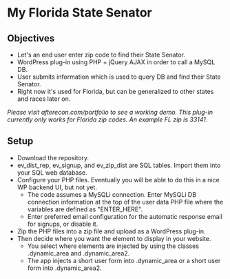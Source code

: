 My Florida State Senator
==============

Objectives
--------------
- Let's an end user enter zip code to find their State Senator.
- WordPress plug-in using PHP + jQuery AJAX in order to call a MySQL DB.
- User submits information which is used to query DB and find their State Senator.
- Right now it's used for Florida, but can be generalized to other states and races later on.

*Please visit afterecon.com/portfolio to see a working demo.*
*This plug-in currently only works for Florida zip codes. An example FL zip is 33141.*

Setup
--------------
- Download the repository.
- ev_dist_rep, ev_signup, and ev_zip_dist are SQL tables. Import them into your SQL web database.
- Configure your PHP files. Eventually you will be able to do this in a nice WP backend UI, but not yet.
	- The code assumes a MySQLi connection. Enter MySQLi DB connection information at the top of the user data PHP file where the variables are defined as "ENTER_HERE".
	- Enter preferred email configuration for the automatic response email for signups, or disable it.
- Zip the PHP files into a zip file and upload as a WordPress plug-in.
- Then decide where you want the element to display in your website.
	- You select where elements are injected by using the classes .dynamic_area and .dynamic_area2.
	- The app injects a short user form into .dynamic_area or a short user form into .dynamic_area2.